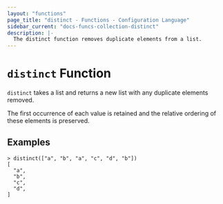 ```yaml
---
layout: "functions"
page_title: "distinct - Functions - Configuration Language"
sidebar_current: "docs-funcs-collection-distinct"
description: |-
  The distinct function removes duplicate elements from a list.
---
```


# `distinct` Function


`distinct` takes a list and returns a new list with any duplicate elements
removed.

The first occurrence of each value is retained and the relative ordering of
these elements is preserved.

## Examples

```
> distinct(["a", "b", "a", "c", "d", "b"])
[
  "a",
  "b",
  "c",
  "d",
]
```
